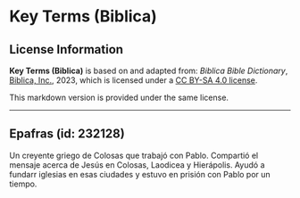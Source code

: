 # Key Terms (Biblica)

## License Information

**Key Terms (Biblica)** is based on and adapted from: _Biblica Bible Dictionary_, [Biblica, Inc.](https://www.biblica.com/), 2023, which is licensed under a [CC BY-SA 4.0 license](https://creativecommons.org/licenses/by-sa/4.0/legalcode.en).

This markdown version is provided under the same license.



--------------------------------

## Epafras (id: 232128)

Un creyente griego de Colosas que trabajó con Pablo. Compartió el mensaje acerca de Jesús en Colosas, Laodicea y Hierápolis. Ayudó a fundarr iglesias en esas ciudades y estuvo en prisión con Pablo por un tiempo.


